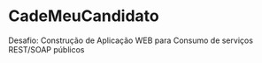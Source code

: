 # CadeMeuCandidato
Desafio: Construção de Aplicação WEB para Consumo de serviços REST/SOAP públicos
